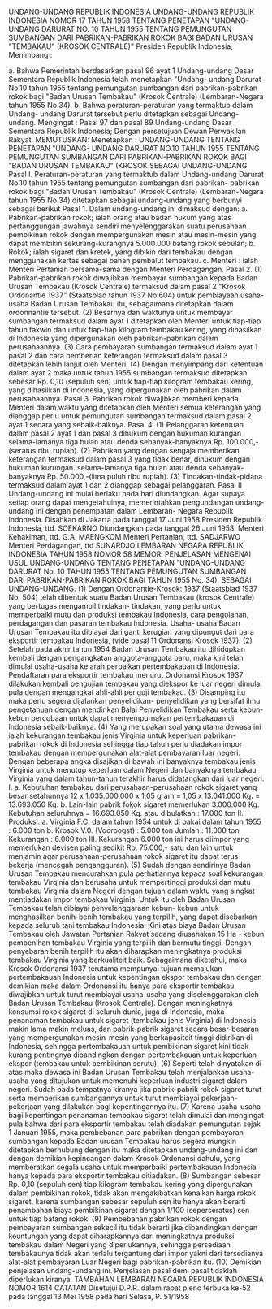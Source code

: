  UNDANG-UNDANG REPUBLIK INDONESIA UNDANG-UNDANG REPUBLIK INDONESIA NOMOR 17 TAHUN 1958 TENTANG PENETAPAN "UNDANG-UNDANG DARURAT NO. 10 TAHUN 1955 TENTANG PEMUNGUTAN SUMBANGAN DARI PABRIKAN-PABRIKAN ROKOK BAGI BADAN URUSAN "TEMBAKAU" (KROSOK CENTRALE)" Presiden Republik Indonesia,
Menimbang :

a. Bahwa Pemerintah berdasarkan pasal 96 ayat 1 Undang-undang Dasar Sementara Republik Indonesia telah menetapkan "Undang- undang Darurat No.10 tahun 1955 tentang pemungutan sumbangan dari pabrikan-pabrikan rokok bagi "Badan Urusan Tembakau" (Krosok Centrale) (Lembaran-Negara tahun 1955 No.34).
b. Bahwa peraturan-peraturan yang termaktub dalam Undang- undang Darurat tersebut perlu ditetapkan sebagai Undang- undang.
Mengingat :
 Pasal 97 dan pasal 89 Undang-undang Dasar Sementara Republik Indonesia; Dengan persetujuan Dewan Perwakilan Rakyat.
MEMUTUSKAN:
 Menetapkan : UNDANG-UNDANG TENTANG PENETAPAN "UNDANG- UNDANG DARURAT NO.10 TAHUN 1955 TENTANG PEMUNGUTAN SUMBANGAN DARI PABRIKAN-PABRIKAN ROKOK BAGI "BADAN URUSAN TEMBAKAU" (KROSOK SEBAGAI UNDANG-UNDANG Pasal I. Peraturan-peraturan yang termaktub dalam Undang-undang Darurat No.10 tahun 1955 tentang pemungutan sumbangan dari pabrikan- pabrikan rokok bagi "Badan Urusan Tembakau" (Krosok Centrale) (Lembaran-Negara tahun 1955 No.34) ditetapkan sebagai undang-undang yang berbunyi sebagai berikut Pasal 1. Dalam undang-undang ini dimaksud dengan:
a. Pabrikan-pabrikan rokok; ialah orang atau badan hukum yang atas pertanggungan jawabnya sendiri menyelenggarakan suatu perusahaan pembikinan rokok dengan mempergunakan mesin atau mesin-mesin yang dapat membikin sekurang-kurangnya 5.000.000 batang rokok sebulan;
b. Rokok; ialah sigaret dan kretek, yang dibikin dari tembakau dengan menggunakan kertas sebagai bahan pembalut tembakau.
c. Menteri : ialah Menteri Pertanian bersama-sama dengan Menteri Perdagangan. Pasal 2.
(1) Pabrikan-pabrikan rokok diwajibkan membayar sumbangan kepada Badan Urusan Tembakau (Krosok Centrale) termaksud dalam pasal 2 "Krosok Ordonantie 1937" (Staatsblad tahun 1937 No.604) untuk pembiayaan usaha-usaha Badan Urusan Tembakau itu, sebagaimana ditetapkan dalam ordonnantie tersebut.
(2) Besarnya dan waktunya untuk membayar sumbangan termaksud dalam ayat 1 ditetapkan oleh Menteri untuk tiap-tiap tahun takwin dan untuk tiap-tiap kilogram tembakau kering, yang dihasilkan di Indonesia yang dipergunakan oleh pabrikan-pabrikan dalam perusahaannya.
(3) Cara pembayaran sumbangan termaksud dalam ayat 1 pasal 2 dan cara pemberian keterangan termaksud dalam pasal 3 ditetapkan lebih lanjut oleh Menteri.
(4) Dengan menyimpang dari ketentuan dalam ayat 2 maka untuk tahun 1955 sumbangan termaksud ditetapkan sebesar Rp. 0,10 (sepuluh sen) untuk tiap-tiap kilogram tembakau kering, yang dihasilkan di Indonesia, yang dipergunakan oleh pabrikan dalam perusahaannya. Pasal 3. Pabrikan rokok diwajibkan memberi kepada Menteri dalam waktu yang ditetapkan oleh Menteri semua keterangan yang dianggap perlu untuk pemungutan sumbangan termaksud dalam pasal 2 ayat 1 secara yang sebaik-baiknya. Pasal 4.
(1) Pelanggaran ketentuan dalam pasal 2 ayat 1 dan pasal 3 dihukum dengan hukuman kurangan selama-lamanya tiga bulan atau denda sebanyak-banyaknya Rp. 100.000,-(seratus ribu rupiah).
(2) Pabrikan yang dengan sengaja memberikan keterangan termaksud dalam pasal 3 yang tidak benar, dihukum dengan hukuman kurungan. selama-lamanya tiga bulan atau denda sebanyak-banyaknya Rp.
50.000,-(lima puluh ribu rupiah).
(3) Tindakan-tindak-pidana termaksud dalam ayat 1 dan 2 dianggap sebagai pelanggaran.
Pasal II
Undang-undang ini mulai berlaku pada hari diundangkan. Agar supaya setiap orang dapat mengetahuinya, memerintahkan pengundangan undang-undang ini dengan penempatan dalam Lembaran- Negara Republik Indonesia. Disahkan di Jakarta pada tanggal 17 Juni 1958 Presiden Republik Indonesia, ttd. SOEKARNO Diundangkan pada tanggal 26 Juni 1958. Menteri Kehakiman, ttd. G.A. MAENGKOM Menteri Pertanian, ttd. SADJARWO Menteri Perdagangan, ttd SUNARDJO LEMBARAN NEGARA REPUBLIK INDONESIA TAHUN 1958 NOMOR 58 MEMORI PENJELASAN MENGENAI USUL UNDANG-UNDANG TENTANG PENETAPAN "UNDANG-UNDANG DARURAT No. 10 TAHUN 1955 TENTANG PEMUNGUTAN SUMBANGAN DARI PABRIKAN-PABRIKAN ROKOK BAGI TAHUN 1955 No. 34), SEBAGAI UNDANG-UNDANG.
(1) Dengan Ordonantie-Krosok: 1937 (Staatsblad 1937 No. 504) telah dibentuk suatu Badan Urusan Tembakau (krosok Centrale) yang bertugas mengambil tindakan- tindakan, yang perlu untuk memperbaiki mutu dan produksi tembakau Indonesia, cara pengolahan, perdagangan dan pasaran tembakau Indonesia. Usaha- usaha Badan Urusan Tembakau itu dibiayai dari ganti kerugian yang dipungut dari para eksportir tembakau Indonesia, (vide pasal 11 Ordonansi Krosok 1937).
(2) Setelah pada akhir tahun 1954 Badan Urusan Tembakau itu dihidupkan kembali dengan pengangkatan anggota-anggota baru, maka kini telah dimulai usaha-usaha ke arah perbaikan pertembakauan di Indonesia. Pendaftaran para eksportir tembakau menurut Ordonansi Krosok 1937 dilakukan kembali pengujian tembakau yang diekspor ke luar negeri dimulai pula dengan mengangkat ahli-ahli penguji tembakau.
(3) Disamping itu maka perlu segera dijalankan penyelidikan- penyelidikan yang bersifat ilmu pengetahuan dengan mendirikan Balai Penyelidikan Tembakau serta kebun-kebun percobaan untuk dapat menyempurnakan pertembakauan di Indonesia sebaik-baiknya.
(4) Yang merupakan soal yang utama dewasa ini ialah kekurangan tembakau jenis Virginia untuk keperluan pabrikan-pabrikan rokok di Indonesia sehingga tiap tahun perlu diadakan impor tembakau dengan mempergunakan alat-alat pembayaran luar negeri. Dengan beberapa angka disajikan di bawah ini banyaknya tembakau jenis Virginia untuk menutup keperluan dalam Negeri dan banyaknya tembakau Virginia yang dalam tahun-tahun terakhir harus didatangkan dari luar negeri. I. a. Kebutuhan tembakau dari perusahaan-perusahaan rokok sigaret yang besar setahunnya 12 x 1.035.000.000 x 1,05 gram = 1,05 x 13.041.000 Kg. = 13.693.050 Kg.
b. Lain-lain pabrik fokok sigaret memerlukan 3.000.000 Kg. Kebutuhan seluruhnya = 16.693.050 Kg. atau dibulatkan :
17.000 ton II. Produksi:
a. Virginia F.C. dalam tahun 1954 untuk di pakai dalam tahun 1955 :
6.000 ton b. Krosok V.0. (Vooroogst) :
5.000 ton Jumlah :
11.000 ton Kekurangan :
6.000 ton III. Kekurangan 6.000 ton ini harus diimpor yang memerlukan devisen paling sedikit Rp. 75.000,- satu dan lain untuk menjamin agar perusahaan-perusahaan rokok sigaret itu dapat terus bekerja (mencegah pengangguran).
(5) Sudah dengan sendirinya Badan Urusan Tembakau mencurahkan pula perhatiannya kepada soal kekurangan tembakau Virginia dan berusaha untuk mempertinggi produksi dan mutu tembakau Virginia dalam Negeri dengan tujuan dalam waktu yang singkat mentiadakan impor tembakau Virginia. Untuk itu oleh Badan Urusan Tembakau telah dibiayai penyelenggaraan kebun- kebun untuk menghasilkan benih-benih tembakau yang terpilih, yang dapat disebarkan kepada seluruh tani tembakau Indonesia. Kini atas biaya Badan Urusan Tembakau oleh Jawatan Pertanian Rakyat sedang diusahakan 15 Ha - kebun pembenihan tembakau Virginia yang terpilih dan bermutu tinggi. Dengan penyebaran benih terpilih itu akan diharapkan meningkatnya produksi tembakau Virginia yang berkualiteit baik. Sebagaimana diketahui, maka Krosok Ordonansi 1937 terutama mempunyai tujuan memajukan pertembakauan Indonesia untuk kepentingan ekspor tembakau dan dengan demikian maka dalam Ordonansi itu hanya para eksportir tembakau diwajibkan untuk turut membiayai usaha-usaha yang diselenggarakan oleh Badan Urusan Tembakau (Krosok Centrale). Dengan meningkatnya konsumsi rokok sigaret di seluruh dunia, juga di Indonesia, maka penanaman tembakau untuk sigaret (tembakau jenis Virginia) di Indonesia makin lama makin meluas, dan pabrik-pabrik sigaret secara besar-besaran yang mempergunakan mesin-mesin yang berkapasiteit tinggi didirikan di Indonesia, sehingga pertembakauan untuk pembikinan sigaret kini tidak kurang pentingnya dibandingkan dengan pertembakauan untuk keperluan ekspor (tembakau untuk pembikinan serutu).
(6) Seperti telah dinyatakan di atas maka dewasa ini Badan Urusan Tembakau telah menjalankan usaha-usaha yang ditujukan untuk memenuhi keperluan industri sigaret dalam negeri. Sudah pada tempatnya kiranya jika pabrik-pabrik rokok sigaret turut serta memberikan sumbangannya untuk turut membiayai pekerjaan-pekerjaan yang dilakukan bagi kepentingannya itu.
(7) Karena usaha-usaha bagi kepentingan penanaman tembakau sigaret telah dimulai dan mengingat pula bahwa dari para eksportir tembakau telah diadakan pemungutan sejak 1 Januari 1955, maka pembebanan para pabrikan dengan pembayaran sumbangan kepada Badan urusan Tembakau harus segera mungkin ditetapkan berhubung dengan itu maka ditetapkan undang-undang ini dan dengan demikian kepincangan dalam Krosok Ordonansi dahulu, yang memberatkan segala usaha untuk memperbaiki pertembakauan Indonesia hanya kepada para eksportir tembakau ditiadakan.
(8) Sumbangan sebesar Rp. 0,10 (sepuluh sen) tiap kilogram tembakau kering yang dipergunakan dalam pembikinan rokok, tidak akan mengakibatkan kenaikan harga rokok sigaret, karena sumbangan sebesar sepuluh sen itu hanya akan berarti penambahan biaya pembikinan sigaret dengan 1/100 (seperseratus) sen untuk tiap batang rokok.
(9) Pembebanan pabrikan rokok dengan pembayaran sumbangan sekecil itu tidak berarti jika dibandingkan dengan keuntungan yang dapat diharapkannya dari meningkatnya produksi tembakau dalam Negeri yang diperlukannya, sehingga persediaan tembakaunya tidak akan terlalu tergantung dari impor yakni dari tersedianya alat-alat pembayaran Luar Negeri bagi pabrikan-pabrikan itu.
(10) Demikian penjelasan undang-undang ini. Penjelasan pasal demi pasal tidaklah diperlukan kiranya. TAMBAHAN LEMBARAN NEGARA REPUBLIK INDONESIA NOMOR 1614 CATATAN Disetujui D.P.R. dalam rapat pleno terbuka ke-52 pada tanggal 13 Mei 1958 pada hari Selasa, P. 51/1958
